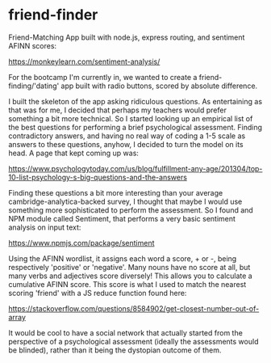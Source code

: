 # friend-finder
Friend-Matching App built with node.js, express routing, and sentiment AFINN scores:

https://monkeylearn.com/sentiment-analysis/

For the bootcamp I'm currently in, we wanted to create a friend-finding/'dating' app 
built with radio buttons, scored by absolute difference. 

I built the skeleton of the app asking ridiculous questions. As entertaining as that was for me,
I decided that perhaps my teachers would prefer something a bit more technical. So I started looking up
an empirical list of the best questions for performing a brief psychological assessment. Finding contradictory 
answers, and having no real way of coding a 1-5 scale as answers to these questions, anyhow, I decided
to turn the model on its head. A page that kept coming up was: 

https://www.psychologytoday.com/us/blog/fulfillment-any-age/201304/top-10-list-psychology-s-big-questions-and-the-answers

Finding these questions a bit more interesting than your average cambridge-analytica-backed survey, 
I thought that maybe I would use something more sophisticated to perform the assessment. So I found 
and NPM module called Sentiment, that performs a very basic sentiment analysis on input text: 

https://www.npmjs.com/package/sentiment

Using the AFINN wordlist, it assigns each word a score, + or -, being respectively 'positive' or 'negative'.
Many nouns have no score at all, but many verbs and adjectives score diversely! This allows you to calculate a cumulative AFINN score. 
This score is what I used to match the nearest scoring 'friend' with a JS reduce function found here: 

https://stackoverflow.com/questions/8584902/get-closest-number-out-of-array

It would be cool to have a social network that actually started from the perspective of a psychological assessment
(ideally the assessments would be blinded), rather than it being the dystopian outcome of them. 




